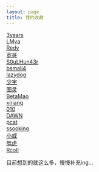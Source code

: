 ```yaml
---
layout: page
title: 我的收藏
---
```


[3years](https://www.3years.cc)<br>
[LMva](https://www.lmva.cc)<br>
[Redy](https://www.uonote.cn)<br>
[宽哥](https://boy.b521.net)<br>
[S0uLHun43r](https://www.catchrabbit.cc)<br>
[bsmali4](https://www.codersec.net)<br>
[lazydog](https://www.lazydog.me)<br>
[少宇](https://www.90xss.cn)<br>
[图灵](https://qmf0c3uk.github.io)<br>
[BetaMao](https://betamao.me)<br>
[xnianq](https://xnianq.cn)<br>
[010](http://010.dropsec.xyz)<br>
[DAWN](http://dawnspace.cn)<br>
[pcat](http://www.cnblogs.com/pcat/)<br>
[ssooking](http://www.cnblogs.com/ssooking/)<br>
[小威](https://iewoaix8736.github.io/)<br>
[胖虎](http://www.cnblogs.com/test404)<br>
[RcoIl](http://rcoil.me/)<br>

目前想到的就这么多，慢慢补充ing...

